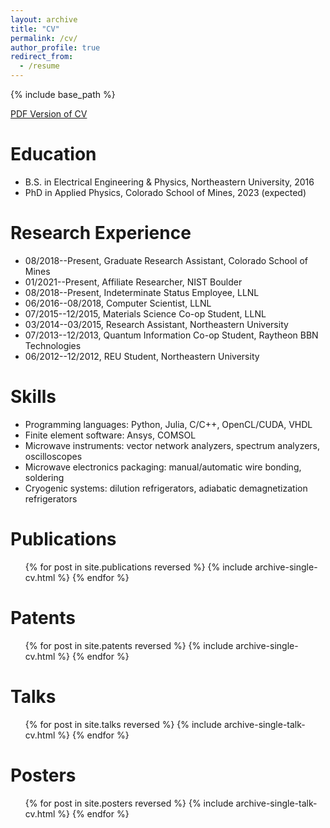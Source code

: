```yaml
---
layout: archive
title: "CV"
permalink: /cv/
author_profile: true
redirect_from:
  - /resume
---
```


{% include base_path %}

[PDF Version of CV](https://nmaterise.github.io/files/nrm_cv_abbrv_230724.pdf)

Education
======
* B.S. in Electrical Engineering & Physics, Northeastern University, 2016
* PhD in Applied Physics, Colorado School of Mines, 2023 (expected)

Research Experience
======
* 08/2018--Present, Graduate Research Assistant, Colorado School of Mines
* 01/2021--Present, Affiliate Researcher, NIST Boulder
* 08/2018--Present, Indeterminate Status Employee, LLNL
* 06/2016--08/2018, Computer Scientist, LLNL
* 07/2015--12/2015, Materials Science Co-op Student, LLNL
* 03/2014--03/2015, Research Assistant, Northeastern University
* 07/2013--12/2013, Quantum Information Co-op Student, Raytheon BBN Technologies
* 06/2012--12/2012, REU Student, Northeastern University

Skills
======
* Programming languages: Python, Julia, C/C++, OpenCL/CUDA, VHDL
* Finite element software: Ansys, COMSOL
* Microwave instruments: vector network analyzers, spectrum analyzers,
  oscilloscopes 
* Microwave electronics packaging: manual/automatic wire bonding, soldering
* Cryogenic systems: dilution refrigerators, adiabatic demagnetization
  refrigerators
  
Publications
======
  <ul>{% for post in site.publications reversed %}
    {% include archive-single-cv.html %}
  {% endfor %}</ul>

Patents
======
  <ul>{% for post in site.patents reversed %}
    {% include archive-single-cv.html %}
  {% endfor %}</ul>
  
Talks
======
  <ul>{% for post in site.talks reversed %}
    {% include archive-single-talk-cv.html %}
  {% endfor %}</ul>

Posters
======
  <ul>{% for post in site.posters reversed %}
    {% include archive-single-talk-cv.html %}
  {% endfor %}</ul>
<!---
Teaching
======
  <ul>{% for post in site.teaching %}
    {% include archive-single-cv.html %}
  {% endfor %}</ul>
  
Service and leadership
======
* Currently signed in to 43 different slack teams
-->
